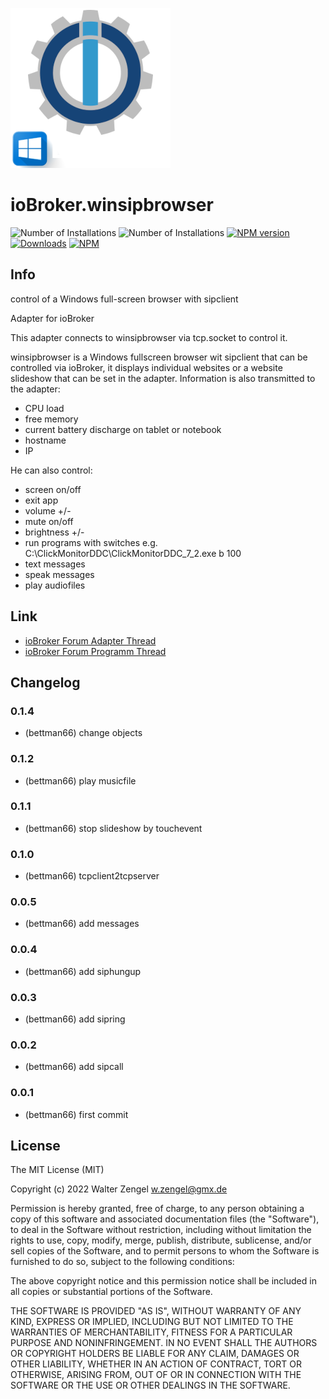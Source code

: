 ![Logo](admin/winsipbrowser.png)
# ioBroker.winsipbrowser

![Number of Installations](http://iobroker.live/badges/winsipbrowser-installed.svg)
![Number of Installations](http://iobroker.live/badges/winsipbrowser-stable.svg)
[![NPM version](http://img.shields.io/npm/v/iobroker.winsipbrowser.svg)](https://www.npmjs.com/package/iobroker.winsipbrowser)
[![Downloads](https://img.shields.io/npm/dm/iobroker.winsipbrowser.svg)](https://www.npmjs.com/package/iobroker.winsipbrowser)
[![NPM](https://nodei.co/npm/iobroker.winsipbrowser.png?downloads=true)](https://nodei.co/npm/iobroker.winsipbrowser/)

## Info
control of a Windows full-screen browser with sipclient

Adapter for ioBroker

This adapter connects to winsipbrowser via tcp.socket to control it.

winsipbrowser is a Windows fullscreen browser wit sipclient that can be controlled via ioBroker, it displays individual websites or a website slideshow that can be set in the adapter. Information is also transmitted to the adapter:
+ CPU load
+ free memory
+ current battery discharge on tablet or notebook
+ hostname
+ IP

He can also control:
+ screen on/off
+ exit app
+ volume +/-
+ mute on/off
+ brightness +/-
+ run programs with switches e.g. C:\ClickMonitorDDC\ClickMonitorDDC_7_2.exe b 100
+ text messages
+ speak messages
+ play audiofiles

## Link
* [ioBroker Forum Adapter Thread](https://forum.iobroker.net/topic/53162/neuer-adapter-winsipbrowser-f%C3%BCr-windows)
* [ioBroker Forum Programm Thread](https://forum.iobroker.net/topic/53032/sprechanlagen-innenstation-browser-mit-sip-client?_=1646732403727)

## Changelog
### 0.1.4
* (bettman66) change objects

### 0.1.2
* (bettman66) play musicfile

### 0.1.1
* (bettman66) stop slideshow by touchevent

### 0.1.0
* (bettman66) tcpclient2tcpserver

### 0.0.5
* (bettman66) add messages

### 0.0.4
* (bettman66) add siphungup

### 0.0.3
* (bettman66) add sipring

### 0.0.2
* (bettman66) add sipcall

### 0.0.1
* (bettman66) first commit

## License
The MIT License (MIT)

Copyright (c) 2022 Walter Zengel <w.zengel@gmx.de>

Permission is hereby granted, free of charge, to any person obtaining a copy
of this software and associated documentation files (the "Software"), to deal
in the Software without restriction, including without limitation the rights
to use, copy, modify, merge, publish, distribute, sublicense, and/or sell
copies of the Software, and to permit persons to whom the Software is
furnished to do so, subject to the following conditions:

The above copyright notice and this permission notice shall be included in
all copies or substantial portions of the Software.

THE SOFTWARE IS PROVIDED "AS IS", WITHOUT WARRANTY OF ANY KIND, EXPRESS OR
IMPLIED, INCLUDING BUT NOT LIMITED TO THE WARRANTIES OF MERCHANTABILITY,
FITNESS FOR A PARTICULAR PURPOSE AND NONINFRINGEMENT. IN NO EVENT SHALL THE
AUTHORS OR COPYRIGHT HOLDERS BE LIABLE FOR ANY CLAIM, DAMAGES OR OTHER
LIABILITY, WHETHER IN AN ACTION OF CONTRACT, TORT OR OTHERWISE, ARISING FROM,
OUT OF OR IN CONNECTION WITH THE SOFTWARE OR THE USE OR OTHER DEALINGS IN
THE SOFTWARE.
